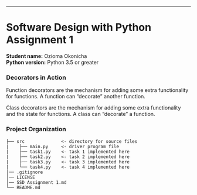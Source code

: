 ---
# Software Design with Python Assignment 1  
**Student name:** Ozioma Okonicha  
**Python version:** Python 3.5 or greater  

### Decorators in Action  
Function decorators are the mechanism for adding some extra functionality for functions. A function can “decorate” another function.  

Class decorators are the mechanism for adding some extra functionality and the state for functions. A class can “decorate” a function.

### Project Organization  
```
├── src              <- directory for source files 
|    ├── main.py     <- driver program file 
|    ├── task1.py    <- task 1 implemented here 
|    ├── task2.py    <- task 2 implemented here 
|    ├── task3.py    <- task 3 implemented here 
|    └── task4.py    <- task 4 implemented here 
│── .gitignore                               
│── LICENSE
│── SSD Assignment 1.md                        
└── README.md
```